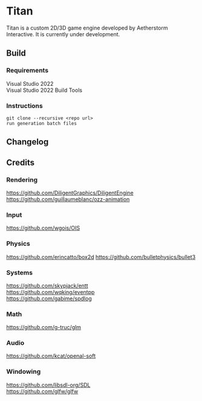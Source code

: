 # Titan
Titan is a custom 2D/3D game engine developed by Aetherstorm Interactive. It is currently under development.

## Build
### Requirements
Visual Studio 2022  
Visual Studio 2022 Build Tools

### Instructions
```
git clone --recursive <repo url>
run generation batch files
```

## Changelog

## Credits
### Rendering
https://github.com/DiligentGraphics/DiligentEngine  
https://github.com/guillaumeblanc/ozz-animation
### Input
https://github.com/wgois/OIS  
### Physics
https://github.com/erincatto/box2d
https://github.com/bulletphysics/bullet3  
### Systems
https://github.com/skypjack/entt  
https://github.com/wqking/eventpp  
https://github.com/gabime/spdlog  
### Math
https://github.com/g-truc/glm
### Audio
https://github.com/kcat/openal-soft  
### Windowing
https://github.com/libsdl-org/SDL  
https://github.com/glfw/glfw  
